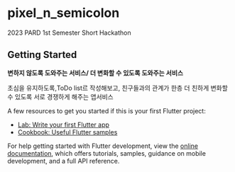 # pixel_n_semicolon

2023 PARD 1st Semester Short Hackathon

## Getting Started

**변하지 않도록 도와주는 서비스/ 더 변화할 수 있도록 도와주는 서비스**

초심을 유지하도록,ToDo list르 작성해보고, 친구들과의 관계가 한층 더 친하게 변화할 수 있도록 서로 경쟁하게 해주는 앱서비스 

A few resources to get you started if this is your first Flutter project:

- [Lab: Write your first Flutter app](https://docs.flutter.dev/get-started/codelab)
- [Cookbook: Useful Flutter samples](https://docs.flutter.dev/cookbook)

For help getting started with Flutter development, view the
[online documentation](https://docs.flutter.dev/), which offers tutorials,
samples, guidance on mobile development, and a full API reference.
